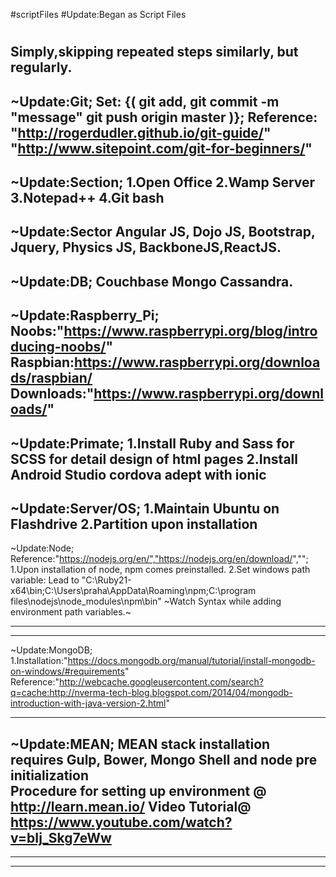 #scriptFiles
#Update:Began as Script Files
#
Simply,skipping repeated steps similarly, but regularly.
--------------------------------------------------------------------------------------
~Update:Git;
		Set:
			{(
				git add,
					git commit -m "message"
						git push origin master
			)};
						Reference:
									"http://rogerdudler.github.io/git-guide/"
									"http://www.sitepoint.com/git-for-beginners/"
--------------------------------------------------------------------------------------
~Update:Section;
	1.Open Office
	2.Wamp Server
	3.Notepad++
	4.Git bash
--------------------------------------------------------------------------------------
~Update:Sector
				Angular JS, Dojo JS, Bootstrap, Jquery, Physics JS, BackboneJS,ReactJS.
--------------------------------------------------------------------------------------
~Update:DB;
				Couchbase Mongo Cassandra.
--------------------------------------------------------------------------------------
~Update:Raspberry_Pi; 
			Noobs:"https://www.raspberrypi.org/blog/introducing-noobs/"
		Raspbian:https://www.raspberrypi.org/downloads/raspbian/
	Downloads:"https://www.raspberrypi.org/downloads/"
--------------------------------------------------------------------------------------
~Update:Primate;
		1.Install Ruby and Sass for SCSS for detail design of html pages
		2.Install Android Studio cordova adept with ionic 
--------------------------------------------------------------------------------------
~Update:Server/OS;
			1.Maintain Ubuntu on Flashdrive
			2.Partition upon installation
--------------------------------------------------------------------------------------
~Update:Node;
			Reference:"https://nodejs.org/en/","https://nodejs.org/en/download/","";
				1.Upon installation of node, npm comes preinstalled.
				2.Set windows path variable: Lead to "C:\Ruby21-x64\bin;C:\Users\praha\AppData\Roaming\npm;C:\program files\nodejs\node_modules\npm\bin"
	~Watch Syntax while adding environment path variables.~
	
--------------------------------------------------------------------------------------
	
--------------------------------------------------------------------------------------
~Update:MongoDB;
		1.Installation:"https://docs.mongodb.org/manual/tutorial/install-mongodb-on-windows/#requirements"
			Reference:"http://webcache.googleusercontent.com/search?q=cache:http://nverma-tech-blog.blogspot.com/2014/04/mongodb-introduction-with-java-version-2.html"
		
--------------------------------------------------------------------------------------
~Update:MEAN;
			MEAN stack installation requires Gulp, Bower, Mongo Shell and node pre initialization   
				Procedure for setting up environment @ http://learn.mean.io/
					Video Tutorial@ https://www.youtube.com/watch?v=bIj_Skg7eWw
--------------------------------------------------------------------------------------

--------------------------------------------------------------------------------------

--------------------------------------------------------------------------------------